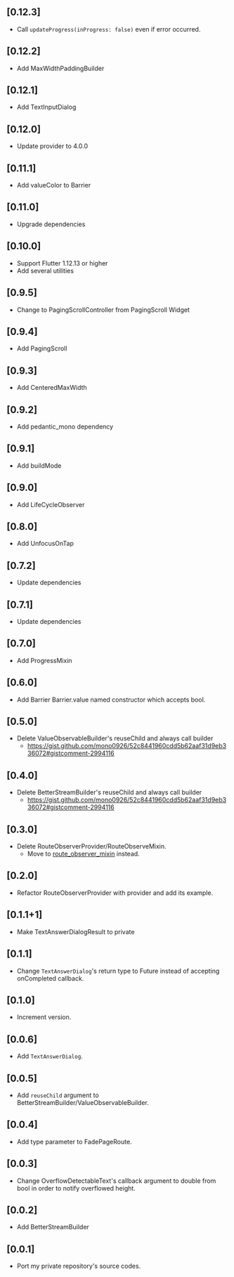 ## [0.12.3]

- Call `updateProgress(inProgress: false)` even if error occurred.

## [0.12.2]

- Add MaxWidthPaddingBuilder

## [0.12.1]

- Add TextInputDialog

## [0.12.0]

- Update provider to 4.0.0

## [0.11.1]

- Add valueColor to Barrier

## [0.11.0]

- Upgrade dependencies

## [0.10.0]

- Support Flutter 1.12.13 or higher
- Add several utilities

## [0.9.5]

- Change to PagingScrollController from PagingScroll Widget

## [0.9.4]

- Add PagingScroll

## [0.9.3]

- Add CenteredMaxWidth

## [0.9.2]

- Add pedantic_mono dependency

## [0.9.1]

- Add buildMode

## [0.9.0]

- Add LifeCycleObserver

## [0.8.0]

- Add UnfocusOnTap

## [0.7.2]

- Update dependencies

## [0.7.1]

- Update dependencies

## [0.7.0]

- Add ProgressMixin

## [0.6.0]

- Add Barrier Barrier.value named constructor which accepts bool.

## [0.5.0]

- Delete ValueObservableBuilder's reuseChild and always call builder
    - https://gist.github.com/mono0926/52c8441960cdd5b62aaf31d9eb336072#gistcomment-2994116

## [0.4.0]

- Delete BetterStreamBuilder's reuseChild and always call builder
    - https://gist.github.com/mono0926/52c8441960cdd5b62aaf31d9eb336072#gistcomment-2994116

## [0.3.0]

- Delete RouteObserverProvider/RouteObserveMixin.
    - Move to [route_observer_mixin](https://pub.dev/packages/route_observer_mixin) instead.

## [0.2.0]

- Refactor RouteObserverProvider with provider and add its example.

## [0.1.1+1]

- Make TextAnswerDialogResult to private

## [0.1.1]

- Change `TextAnswerDialog`'s return type to Future<bool> instead of accepting onCompleted callback.

## [0.1.0]

- Increment version.

## [0.0.6]

- Add `TextAnswerDialog`.

## [0.0.5]

- Add `reuseChild` argument to BetterStreamBuilder/ValueObservableBuilder.

## [0.0.4]

- Add type parameter to FadePageRoute.

## [0.0.3]

- Change OverflowDetectableText's callback argument to double from bool in order to notify overflowed height.

## [0.0.2]

- Add BetterStreamBuilder

## [0.0.1]

- Port my private repository's source codes.
